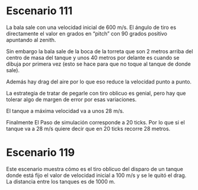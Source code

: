 # Escenario 111

La bala sale con una velocidad inicial de 600 m/s.  El ángulo de tiro es directamente el valor en grados en “pitch” con 90 grados positivo apuntando al zenith.

Sin embargo la bala sale de la boca de la torreta que son 2 metros arriba del centro de masa del tanque y unos 40 metros por delante es cuando se dibuja por primera vez (esto se hace para que no toque al tanque de donde sale).

Además hay drag del aire por lo que eso reduce la velocidad punto a punto.

La estrategia de tratar de pegarle con tiro oblicuo es genial, pero hay que tolerar algo de margen de error por esas variaciones.

El tanque a máxima velocidad va a unos 28 m/s.

Finalmente El Paso de simulación corresponde a 20 ticks.   Por lo que si el tanque va a 28 m/s quiere decir que en 20 ticks recorre 28 metros.

# Escenario 119

Este escenario muestra cómo es el tiro oblicuo del disparo de un tanque donde está fijo el valor de velocidad inicial a 100 m/s y se le quitó el drag.
La distancia entre los tanques es de 1000 m.

